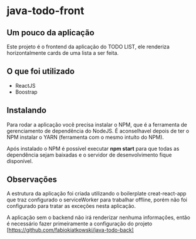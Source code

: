 # java-todo-front

## Um pouco da aplicação
Este projeto é o frontend da aplicação do TODO LIST, ele renderiza horizontalmente cards de uma lista a ser feita.

## O que foi utilizado
* ReactJS
* Boostrap

## Instalando
Para rodar a aplicação você precisa instalar o NPM, que é a ferramenta de gerenciamento de dependência do NodeJS. É aconselhavel depois de ter o NPM instalar o YARN (ferramenta com o mesmo intuíto do NPM).

Após instalado o NPM é possível executar **npm start** para que todas as dependência sejam baixadas e o servidor de desenvolvimento fique disponível.

## Observações
A estrutura da aplicação foi criada utilizando o boilerplate creat-react-app que traz configurado o serviceWorker para trabalhar offline, porém não foi configurado para tratar as exceções nesta aplicação.

A aplicação sem o backend não irá renderizar nenhuma informações, então é necessário fazer primeiramente a configuração do projeto [https://github.com/fabiokiatkowski/java-todo-back]
